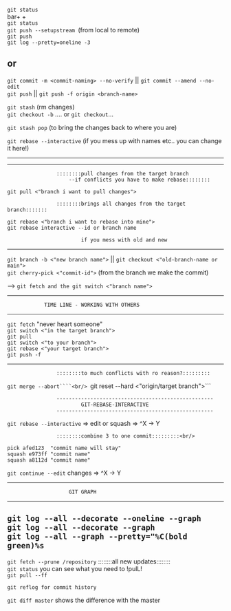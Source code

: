 ```git status```<br/>
bar+ +<br/>
```git status```<br/>
```git push --setupstream ```(from local to remote)<br/> 
```git push```<br/>
```git log --pretty=oneline -3```<br/>

or
-----------------------------------------------------------------------------------------------------
```git commit -m <commit-naming> --no-verify``` || ```git commit --amend --no-edit```<br/> 
```git push``` || ```git push -f origin <branch-name>```

```git stash``` (rm changes)<br/>
```git checkout -b``` .... or ```git checkout```... <br/>

```git stash pop``` (to bring the changes back to where you are)<br/>

```git rebase --interactive``` (if you mess up with names etc.. you can change it here!)<br/>

-----------------------------------------------------------------------------------------------------
-----------------------------------------------------------------------------------------------------

					::::::::pull changes from the target branch
						--if conflicts you have to make rebase::::::::
```git pull <"branch i want to pull changes">```<br/>

					::::::::brings all changes from the target branch:::::::
```git rebase <"branch i want to rebase into mine"> ```<br/>
```git rebase interactive --id or branch name```<br/>

							if you mess with old and new
-----------------------------------------------------------------------------------------------------





```git branch -b <"new branch name">``` || ```git checkout <"old-branch-name or main">```<br/>
```git cherry-pick <"commit-id">``` (from the branch we make the commit)<br/>

--> ```git fetch and the git switch <"branch name">```<br/>

-----------------------------------------------------------------------------------------------------
				TIME LINE - WORKING WITH OTHERS
-----------------------------------------------------------------------------------------------------
```git fetch``` "never heart someone"<br/>
```git switch <"in the target branch">```<br/>
```git pull```<br/>
```git switch <"to your branch">```<br/>
```git rebase <"your target branch">```<br/>
```git push -f```<br/>

-----------------------------------------------------------------------------------------------------

					::::::::to much conflicts with ro reason?:::::::::
```git merge --abort````<br/>
```git reset --hard <"origin/target branch">```<br/>

					---------------------------------------------------
							GIT-REBASE-INTERACTIVE
					---------------------------------------------------
```git rebase --interactive``` => edit or squash => ^X -> Y<br/>

					::::::::combine 3 to one commit:::::::::<br/>

```pick afed123  "commit name will stay"```<br/>
```squash e973ff "commit name"```<br/>
```squash a8112d "commit name"```<br/>

```git continue --edit``` changes => ^X -> Y<br/>



-----------------------------------------------------------------------------------------------------
						GIT GRAPH
-----------------------------------------------------------------------------------------------------

```git log --all --decorate --oneline --graph```<br/>
```git log --all --decorate --graph```<br/>
```git log --all --graph --pretty="%C(bold green)%s```<br/>
-----------------------------------------------------------------------------------------------------
```git fetch --prune /repository```			::::::::all new updates::::::::<br/>
```git status```                          you can see what you need to !pulL!<br/>
```git pull --ff```<br/>

```git reflog for commit history```<br/>


```git diff master```                     shows the difference with the master
